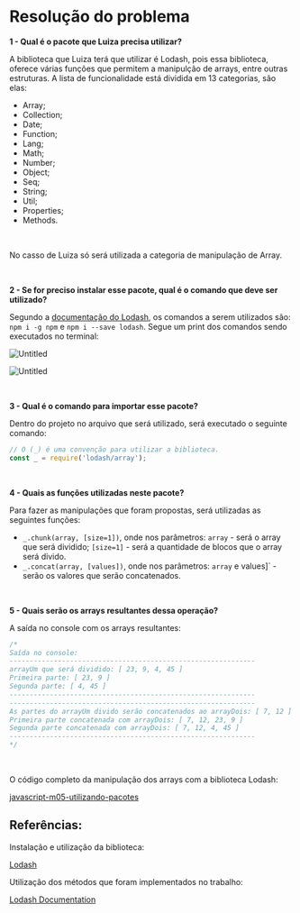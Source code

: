 # Resolução do problema

**1 - Qual é o pacote que Luiza precisa utilizar?**

A biblioteca que Luiza terá que utilizar é Lodash, pois essa biblioteca, oferece várias funções que permitem a manipulção de arrays, entre outras estruturas. A lista de funcionalidade está dividida em 13 categorias, são elas:

- Array;
- Collection;
- Date;
- Function;
- Lang;
- Math;
- Number;
- Object;
- Seq;
- String;
- Util;
- Properties;
- Methods.

<br>

No casso de Luiza só será utilizada a categoria de manipulação de Array.

<br>

**2 - Se for preciso instalar esse pacote, qual é o comando que deve ser utilizado?**

Segundo a [documentação do Lodash](https://lodash.com/), os comandos a serem utilizados são: `npm i -g npm` e `npm i --save lodash`. Segue um print dos comandos sendo executados no terminal:

![Untitled](https://prod-files-secure.s3.us-west-2.amazonaws.com/3a6d463f-cf47-4e07-9103-39b1db7c87a2/06dff75a-926b-40de-842a-c8a3652d61b2/Untitled.png)

![Untitled](https://prod-files-secure.s3.us-west-2.amazonaws.com/3a6d463f-cf47-4e07-9103-39b1db7c87a2/fc857342-0753-4a26-8e3f-609d841e952b/Untitled.png)

<br>

**3 - Qual é o comando para importar esse pacote?**

Dentro do projeto no arquivo que será utilizado, será executado o seguinte comando:

```jsx
// O (_) é uma convenção para utilizar a biblioteca.
const _ = require('lodash/array');
```

<br>

**4 - Quais as funções utilizadas neste pacote?**

Para fazer as manipulações que foram propostas, será utilizadas as seguintes funções:

- `_.chunk(array, [size=1])`, onde nos parâmetros: `array` - será o array que será dividido; `[size=1]` - será a quantidade de blocos que o array será divido.
- `_.concat(array, [values])`, onde nos parâmetros: `array` e values]` - serão os valores que serão concatenados.

<br>

**5 - Quais serão os arrays resultantes dessa operação?**

A saída no console com os arrays resultantes:

```jsx
/*
Saída no console:
-------------------------------------------------------------
arrayUm que será dividido: [ 23, 9, 4, 45 ]
Primeira parte: [ 23, 9 ]
Segunda parte: [ 4, 45 ]
-------------------------------------------------------------
-------------------------------------------------------------
As partes do arrayUm divido serão concatenados ao arrayDois: [ 7, 12 ]
Primeira parte concatenada com arrayDois: [ 7, 12, 23, 9 ]
Segunda parte concatenada com arrayDois: [ 7, 12, 4, 45 ]
-------------------------------------------------------------
*/
```

<br>

O código completo da manipulação dos arrays com a biblioteca Lodash:

[javascript-m05-utilizando-pacotes](https://github.com/marcelofox4/formacao-acelerada-em-programacao-softex/tree/main/02-javascript/m5-programacao-orientada-a-objetos/21-trabalho/utilizando-pacotes-m5/javascript-m05-utilizando-pacotes)

## Referências:

Instalação e utilização da biblioteca:

[Lodash](https://lodash.com/)

Utilização dos métodos que foram implementados no trabalho:

[Lodash Documentation](https://lodash.com/docs/4.17.15)

